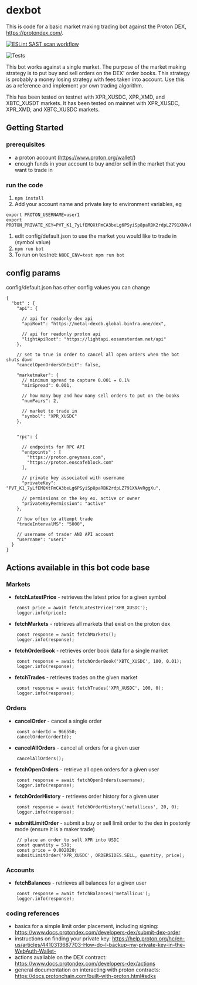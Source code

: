 # dexbot

This is code for a basic market making trading bot against the Proton DEX, https://protondex.com/.

[![ESLint SAST scan workflow](https://github.com/squdgy/dexbot/actions/workflows/eslint.yml/badge.svg?event=push)](https://github.com/squdgy/dexbot/security/code-scanning)

![Tests](https://github.com/squdgy/dexbot/actions/workflows/test.js.yml/badge.svg?event=push)

This bot works against a single market. The purpose of the market making strategy is to put buy and sell orders on the DEX' order books. This strategy is probably a money losing strategy with fees taken into account. Use this as a reference and implement yor own trading algorithm.

This has been tested on testnet with XPR_XUSDC, XPR_XMD, and XBTC_XUSDT markets. It has been tested on mainnet with XPR_XUSDC, XPR_XMD, and XBTC_XUSDC markets.

## Getting Started

### prerequisites
- a proton account (https://www.proton.org/wallet/)
- enough funds in your account to buy and/or sell in the market that you want to trade in

### run the code
1. `npm install`
1. Add your account name and private key to environment variables, eg
```
export PROTON_USERNAME=user1
export PROTON_PRIVATE_KEY=PVT_K1_7yLfEMQXtFmCA3beLg6PSyiSp8paRBK2rdpLZ791XNAvRggXu
```
1. edit config/default.json to use the market you would like to trade in (symbol value)
1. `npm run bot`
1. To run on testnet: `NODE_ENV=test npm run bot`

## config params
config/default.json has other config values you can change
```
{
  "bot" : {
    "api": {

      // api for readonly dex api
      "apiRoot": "https://metal-dexdb.global.binfra.one/dex",

      // api for readonly proton api
      "lightApiRoot": "https://lightapi.eosamsterdam.net/api"
    },

    // set to true in order to cancel all open orders when the bot shuts down
    "cancelOpenOrdersOnExit": false,

    "marketmaker": {
      // minimum spread to capture 0.001 = 0.1%
      "minSpread": 0.001,

      // how many buy and how many sell orders to put on the books
      "numPairs": 2,

      // market to trade in
      "symbol": "XPR_XUSDC"
    },


    "rpc": {

      // endpoints for RPC API
      "endpoints" : [
        "https://proton.greymass.com",
        "https://proton.eoscafeblock.com"
      ],

      // private key associated with username
      "privateKey": "PVT_K1_7yLfEMQXtFmCA3beLg6PSyiSp8paRBK2rdpLZ791XNAvRggXu",

      // permissions on the key ex. active or owner
      "privateKeyPermission": "active"
    },

    // how often to attempt trade
    "tradeIntervalMS": "5000",

    // username of trader AND API account
    "username": "user1"
  }
}
```

## Actions available in this bot code base

### Markets
- **fetchLatestPrice** - retrieves the latest price for a given symbol
```
    const price = await fetchLatestPrice('XPR_XUSDC');
    logger.info(price);
```
- **fetchMarkets** - retrieves all markets that exist on the proton dex
```
    const response = await fetchMarkets();
    logger.info(response);
```
- **fetchOrderBook** - retrieves order book data for a single market
```
    const response = await fetchOrderBook('XBTC_XUSDC', 100, 0.01);
    logger.info(response);
```
- **fetchTrades** - retrieves trades on the given market
```
    const response = await fetchTrades('XPR_XUSDC', 100, 0);
    logger.info(response);
```

### Orders
- **cancelOrder** - cancel a single order
```
    const orderId = 966550;
    cancelOrder(orderId);
```
- **cancelAllOrders** - cancel all orders for a given user
```
    cancelAllOrders();
```
- **fetchOpenOrders** - retrieve all open orders for a given user
```
    const response = await fetchOpenOrders(username);
    logger.info(response);
```
- **fetchOrderHistory** - retrieves order history for a given user
```
    const response = await fetchOrderHistory('metallicus', 20, 0);
    logger.info(response);
```
- **submitLimitOrder** - submit a buy or sell limit order to the dex in postonly mode (ensure it is a maker trade)
```
    // place an order to sell XPR into USDC
    const quantity = 570;
    const price = 0.002020;
    submitLimitOrder('XPR_XUSDC', ORDERSIDES.SELL, quantity, price);
```

### Accounts
- **fetchBalances** - retrieves all balances for a given user
```    
    const response = await fetchBalances('metallicus');
    logger.info(response);
```

### coding references
- basics for a simple limit order placement, including signing: https://www.docs.protondex.com/developers-dex/submit-dex-order
- instructions on finding your private key: https://help.proton.org/hc/en-us/articles/4410313687703-How-do-I-backup-my-private-key-in-the-WebAuth-Wallet-
- actions available on the DEX contract: https://www.docs.protondex.com/developers-dex/actions
- general documentation on interacting with proton contracts: https://docs.protonchain.com/built-with-proton.html#sdks

